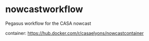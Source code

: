 # nowcastworkflow
Pegasus workflow for the CASA nowcast 

container: https://hub.docker.com/r/casaelyons/nowcastcontainer
